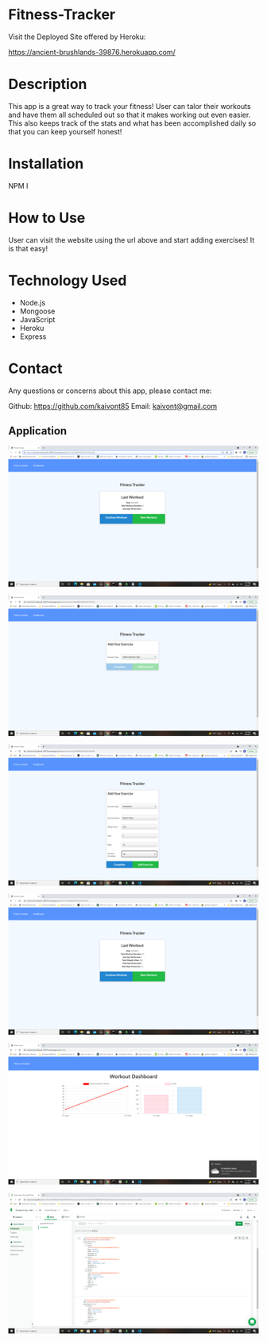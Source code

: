 # Fitness-Tracker

Visit the Deployed Site offered by Heroku:  

 https://ancient-brushlands-39876.herokuapp.com/

# Description

This app is a great way to track your fitness! User can talor their workouts and have them all scheduled out so that it makes working out even easier. This also keeps track of the stats and what has been accomplished daily so that you can keep yourself honest! 


# Installation 

NPM I 

# How to Use

User can visit the website using the url above and start adding exercises! It is that easy! 

# Technology Used

 - Node.js
 - Mongoose 
 - JavaScript
 - Heroku 
 - Express


# Contact

Any questions or concerns about this app, please contact me:

Github: https://github.com/kaivont85
Email: kaivont@gmail.com



## Application

![screenshot](assets/landingpage.png)

![screenshot](assets/selectingtypeofexercise.png)

![screenshot](assets/addingexercise.png)

![screenshot](assets/finishingworkout.png)

![screenshot](assets/workoutresultsdashboard.png)

![screenshot](assets/mongoDB-workoutTracker.png)
